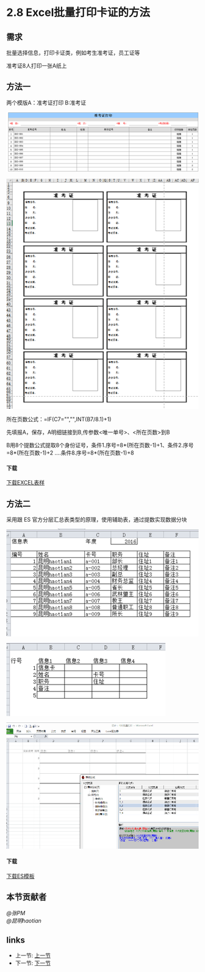 # 2.8 Excel批量打印卡证的方法
## 需求
批量选择信息，打印卡证类，例如考生准考证，员工证等

准考证8人打印一张A纸上

## 方法一
两个模版A：准考证打印  B:准考证

![](/images/2.8.1.png)

![](/images/2.8.2.png)

所在页数公式：=IF(C7="","",INT(B7/8.1)+1)

先填报A，保存，A明细链接到B,传参数<唯一单号>、<所在页数>到B

B用8个提数公式提取8个身份证号，条件1.序号=8*(所在页数-1)+1、条件2.序号=8*(所在页数-1)+2 ….条件8.序号=8*(所在页数-1)+8

#### 下载
[下载EXCEL表样](/src/2.8.xls)

## 方法二
采用跟 ES 官方分层汇总表类型的原理，使用辅助表，通过提数实现数据分块

![](/images/2.8.3.png)

![](/images/2.8.4.png)

![](/images/2.8.5.png)

#### 下载
[下载ES模板](/files/2.8.3.rar)

## 本节贡献者
*@张PM*  
*@昆明haotian*  

## links
  * 上一节: [上一节](<02.7.md>)
  * 下一节: [下一节](<03.0.md>)

